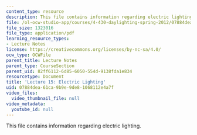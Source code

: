 ```yaml
---
content_type: resource
description: This file contains information regarding electric lighting.
file: /ol-ocw-studio-app/courses/4-430-daylighting-spring-2012/07884dea61ca9b9e9de81068112e4a7f_MIT4_430S12_lec15.pdf
file_size: 1323016
file_type: application/pdf
learning_resource_types:
- Lecture Notes
license: https://creativecommons.org/licenses/by-nc-sa/4.0/
ocw_type: OCWFile
parent_title: Lecture Notes
parent_type: CourseSection
parent_uid: 82ff6112-6d85-6050-554d-9138fda1e834
resourcetype: Document
title: 'Lecture 15: Electric Lighting'
uid: 07884dea-61ca-9b9e-9de8-1068112e4a7f
video_files:
  video_thumbnail_file: null
video_metadata:
  youtube_id: null
---
```

This file contains information regarding electric lighting.